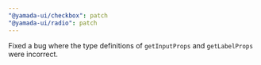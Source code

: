 ```yaml
---
"@yamada-ui/checkbox": patch
"@yamada-ui/radio": patch
---
```


Fixed a bug where the type definitions of `getInputProps` and `getLabelProps` were incorrect.
